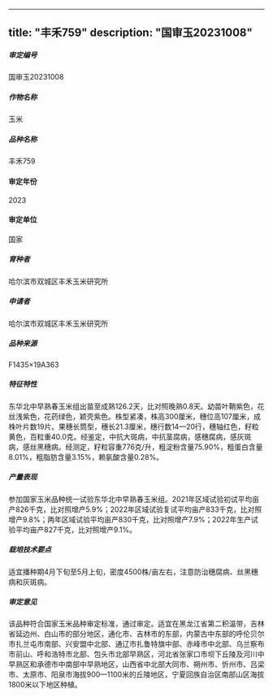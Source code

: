 
---
title: "丰禾759"
description: "国审玉20231008"
---
##### 审定编号 
国审玉20231008

##### 作物名称
玉米

##### 品种名称
丰禾759

#### 审定年份
2023	

#### 审定单位
国家

##### 育种者
哈尔滨市双城区丰禾玉米研究所

##### 申请者
哈尔滨市双城区丰禾玉米研究所

##### 品种来源
F1435×19A363

##### 特征特性
东华北中早熟春玉米组出苗至成熟126.2天，比对照晚熟0.8天。幼苗叶鞘紫色，花丝浅紫色，花药绿色，颖壳紫色。株型紧凑，株高300厘米，穗位高107厘米，成株叶片数19片。果穗长筒型，穗长21.3厘米，穗行数14—20行，穗轴红色，籽粒黄色，百粒重40.0克。经鉴定，中抗大斑病，中抗茎腐病，感穗腐病，感灰斑病，感丝黑穗病。经测定，籽粒容重776克/升，粗淀粉含量75.90%，粗蛋白含量8.01%，粗脂肪含量3.15%，赖氨酸含量0.28%。

##### 产量表现
参加国家玉米品种统一试验东华北中早熟春玉米组。2021年区域试验初试平均亩产826千克，比对照增产5.9%；2022年区域试验复试平均亩产833千克，比对照增产9.8%；两年区域试验平均亩产830千克，比对照增产7.9%；2022年生产试验平均亩产827千克，比对照增产9.1%。

##### 栽培技术要点
适宜播种期4月下旬至5月上旬，密度4500株/亩左右，注意防治穗腐病、丝黑穗病和灰斑病。

##### 审定意见
该品种符合国家玉米品种审定标准，通过审定。适宜在黑龙江省第二积温带，吉林省延边州、白山市的部分地区，通化市、吉林市的东部，内蒙古中东部的呼伦贝尔市扎兰屯市南部、兴安盟中北部、通辽市扎鲁特旗中部、赤峰市中北部、乌兰察布市前山、呼和浩特市北部、包头市北部早熟区，河北省张家口市坝下丘陵及河川中早熟区和承德市中南部中早熟地区，山西省中北部大同市、朔州市、忻州市、吕梁市、太原市、阳泉市海拔900—1100米的丘陵地区，宁夏回族自治区南部山区海拔1800米以下地区种植。


